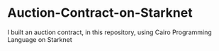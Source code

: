 # Auction-Contract-on-Starknet
I built an auction contract, in this repository, using Cairo Programming Language on Starknet
